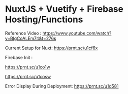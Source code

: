 # NuxtJS + Vuetify + Firebase Hosting/Functions

Reference Video : https://www.youtube.com/watch?v=BlgCoALEm74&t=276s


Current Setup for Nuxt: 
https://prnt.sc/u1cf6x

Firebase Init : 

https://prnt.sc/u1co1w

https://prnt.sc/u1cosw


Error Display During Deployment:
https://prnt.sc/u1d581

